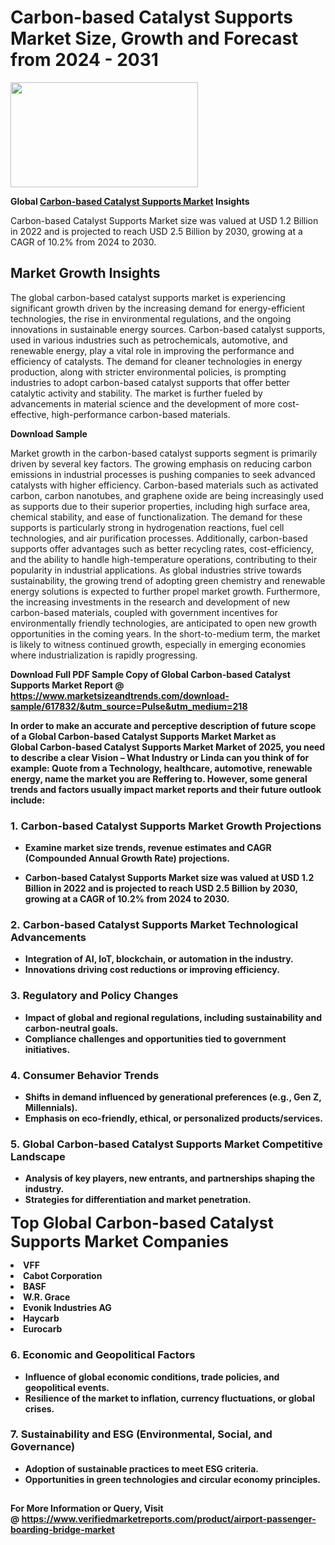 <H1>Carbon-based Catalyst Supports Market Size, Growth and Forecast from 2024 - 2031</H1><img class="aligncenter size-medium wp-image-584254" src="https://thirdeyenews.in/wp-content/uploads/2024/09/Global-Market-Research-300x168.jpeg" alt="" width="300" height="168" /><p><strong>Global&nbsp;<a href="https://www.marketsizeandtrends.com/download-sample/617832/&amp;utm_source=Pulse&amp;utm_medium=218">Carbon-based Catalyst Supports Market</a> Insights</strong></p><p>Carbon-based Catalyst Supports Market size was valued at USD 1.2 Billion in 2022 and is projected to reach USD 2.5 Billion by 2030, growing at a CAGR of 10.2% from 2024 to 2030.</p><p><h2>Market Growth Insights</h2> <p>The global carbon-based catalyst supports market is experiencing significant growth driven by the increasing demand for energy-efficient technologies, the rise in environmental regulations, and the ongoing innovations in sustainable energy sources. Carbon-based catalyst supports, used in various industries such as petrochemicals, automotive, and renewable energy, play a vital role in improving the performance and efficiency of catalysts. The demand for cleaner technologies in energy production, along with stricter environmental policies, is prompting industries to adopt carbon-based catalyst supports that offer better catalytic activity and stability. The market is further fueled by advancements in material science and the development of more cost-effective, high-performance carbon-based materials.</p> <p><strong>Download Sample</strong></p> <p>Market growth in the carbon-based catalyst supports segment is primarily driven by several key factors. The growing emphasis on reducing carbon emissions in industrial processes is pushing companies to seek advanced catalysts with higher efficiency. Carbon-based materials such as activated carbon, carbon nanotubes, and graphene oxide are being increasingly used as supports due to their superior properties, including high surface area, chemical stability, and ease of functionalization. The demand for these supports is particularly strong in hydrogenation reactions, fuel cell technologies, and air purification processes. Additionally, carbon-based supports offer advantages such as better recycling rates, cost-efficiency, and the ability to handle high-temperature operations, contributing to their popularity in industrial applications. As global industries strive towards sustainability, the growing trend of adopting green chemistry and renewable energy solutions is expected to further propel market growth. Furthermore, the increasing investments in the research and development of new carbon-based materials, coupled with government incentives for environmentally friendly technologies, are anticipated to open new growth opportunities in the coming years. In the short-to-medium term, the market is likely to witness continued growth, especially in emerging economies where industrialization is rapidly progressing. <p><strong></p><p><span class=""><strong>Download Full PDF Sample Copy of Global Carbon-based Catalyst Supports Market Report</strong> @ <a href="https://www.marketsizeandtrends.com/download-sample/617832/&amp;utm_source=Pulse&amp;utm_medium=218" target="_blank">https://www.marketsizeandtrends.com/download-sample/617832/&amp;utm_source=Pulse&amp;utm_medium=218</a></span></p><p>In order to make an accurate and perceptive description of future scope of a Global&nbsp;Carbon-based Catalyst Supports Market Market as Global&nbsp;Carbon-based Catalyst Supports Market Market of 2025, you need to describe a clear Vision &ndash; What Industry or Linda can you think of for example: Quote from a Technology, healthcare, automotive, renewable energy, name the market you are Reffering to. However, some general trends and factors usually impact market reports and their future outlook include:</p><h3>1.&nbsp;<strong>Carbon-based Catalyst Supports Market Growth Projections</strong></h3><ul><li>Examine market size trends, revenue estimates and CAGR (Compounded Annual Growth Rate) projections.</li><li><p>Carbon-based Catalyst Supports Market size was valued at USD 1.2 Billion in 2022 and is projected to reach USD 2.5 Billion by 2030, growing at a CAGR of 10.2% from 2024 to 2030.</p></li></ul><h3>2.&nbsp;<strong>Carbon-based Catalyst Supports Market Technological Advancements</strong></h3><ul><li>Integration of AI, IoT, blockchain, or automation in the industry.</li><li>Innovations driving cost reductions or improving efficiency.</li></ul><h3>3.&nbsp;<strong>Regulatory and Policy Changes</strong></h3><ul><li>Impact of global and regional regulations, including sustainability and carbon-neutral goals.</li><li>Compliance challenges and opportunities tied to government initiatives.</li></ul><h3>4.&nbsp;<strong>Consumer Behavior Trends</strong></h3><ul><li>Shifts in demand influenced by generational preferences (e.g., Gen Z, Millennials).</li><li>Emphasis on eco-friendly, ethical, or personalized products/services.</li></ul><h3>5.&nbsp;<strong>Global Carbon-based Catalyst Supports Market Competitive Landscape</strong></h3><ul><li>Analysis of key players, new entrants, and partnerships shaping the industry.</li><li>Strategies for differentiation and market penetration.</li></ul><p data-pm-slice="1 1 []"><span style="color: inherit; font-family: inherit; font-size: 25px;">Top Global Carbon-based Catalyst Supports Market Companies</span></p><div class="" data-test-id=""><p><li>VFF</li><li> Cabot Corporation</li><li> BASF</li><li> W.R. Grace</li><li> Evonik Industries AG</li><li> Haycarb</li><li> Eurocarb</li></p></div><h3>6.&nbsp;<strong>Economic and Geopolitical Factors</strong></h3><ul><li>Influence of global economic conditions, trade policies, and geopolitical events.</li><li>Resilience of the market to inflation, currency fluctuations, or global crises.</li></ul><h3>7.&nbsp;<strong>Sustainability and ESG (Environmental, Social, and Governance)</strong></h3><ul><li>Adoption of sustainable practices to meet ESG criteria.</li><li>Opportunities in green technologies and circular economy principles.</li></ul><h2><strong style="font-size: 14px;">For More Information or Query, Visit @&nbsp;</strong><a style="background-color: #ffffff; font-size: 14px;" href="https://www.marketsizeandtrends.com/report/carbon-based-catalyst-supports-market/" target="_blank">https://www.verifiedmarketreports.com/product/airport-passenger-boarding-bridge-market</a></h2>
